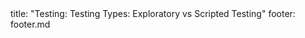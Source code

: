 <frontmatter>
title: "Testing: Testing Types: Exploratory vs Scripted Testing"
footer: footer.md
</frontmatter>

<include src="container-inPage-asFlat.md" boilerplate />